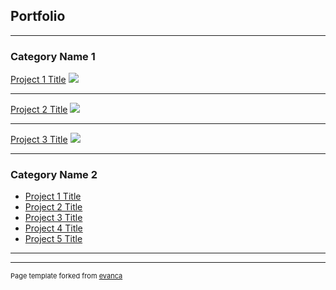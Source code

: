 ## Portfolio

---

### Category Name 1 

[Project 1 Title](/sample_page)
<img src="images/dummy_thumbnail.jpg?raw=true"/>

<style type="text/css">
			
    .label {
		font-family: Helvetica, sans-serif;
		font-size: 4px;
		fill: rgb(239,101,72);
		text-anchor: middle;
    }

</style>
<script src="https://d3js.org/d3.v7.min.js"></script>
<script type="text/javascript">

    //Width and height
    const w = 400;
    const h = 350;

    const color = d3.scaleQuantize()
    .range([`rgb(237,248,177)`,`rgb(199,233,180)`,`rgb(127,205,187)`,`rgb(65,182,196)`,`rgb(29,145,192)`,`rgb(34,94,168)`,`rgb(37,52,148)`,`rgb(8,29,88)`]);
    //YlGn scheme [`rgb(247,252,185)`,`rgb(217,240,163)`,`rgb(173,221,142)`,`rgb(120,198,121)`,`rgb(65,171,93)`,`rgb(35,132,67)`,`rgb(0,104,55)`,`rgb(0,69,41)`]
    //YlGnBu scheme [`rgb(237,248,177)`,`rgb(199,233,180)`,`rgb(127,205,187)`,`rgb(65,182,196)`,`rgb(29,145,192)`,`rgb(34,94,168)`,`rgb(37,52,148)`,`rgb(8,29,88)`]
    //Colors derived from ColorBrewer, by Cynthia Brewer, and included in https://github.com/d3/d3-scale-chromatic

    //Define path generator, using the geoMercator projection
    const projection =
            d3.geoMercator()
                .scale([1000])
                .center([185, -44]);

    const path = d3.geoPath(projection);    // same as d3.geopath().projection(projection)

    //Create SVG element
    const svg = d3.select("#d3div1")
                .append("svg")
                .attr("width", w)
                .attr("height", h);

    //Load in region data
    d3.csv("/data/nz_region_land_area.csv").then(data => {

        //Set input domain for color scale
        color.domain([
            d3.min(data, function(d) { return +d.value; }), 
            d3.max(data, function(d) { return +d.value; })
        ]);

        //Load in GeoJSON data
        d3.json("/data/nz_regions_simplified_geojson.json").then(json => {

            const formatDecimals = d3.format(",.2f");

            //Merge the region data and GeoJSON
            //Loop through once for each region land area data value
            for (i = 0; i < data.length; i++) {
        
                //Grab Region name
                const dataRegion = data[i].region;
                
                //Grab data value, and convert from string to float
                const dataValue = parseFloat(data[i].value);
        
                //Find the corresponding Region inside the GeoJSON
                for (j = 0; j < json.features.length; j++) {
                
                    const jsonRegion = json.features[j].properties.name;
        
                    if (dataRegion == jsonRegion) {
                
                        //Copy the data value into the JSON
                        json.features[j].properties.value = dataValue;
                        
                        //Stop looking through the JSON
                        break;
                        
                    }
                }		
            }
            
            //Bind data and create one path per GeoJSON feature
            const nzmap = svg.selectAll("path")
            .data(json.features)
            .enter()
            .append("path")
            .attr("d", path)                   
            .attr("fill", function(d) {
                //Get data value
                const value = d.properties.value;
                if (value) {        //If value exists…
                    return color(value);
                } else {            //If value is undefined…
                    return "#ccc";
                }});

            //Create one label per region
            const regionLabels = svg.selectAll("text")
                .data(json.features)
                .enter()
                .append("text")
                .attr("class", "label")
                .attr("x", function(d) { return path.centroid(d)[0]; })
                .attr("y", function(d) { return path.centroid(d)[1]; })
                .text(function(d) {
                    if (d.properties.value) {
                        return formatDecimals(d.properties.value);
                    }
            });

            //Load in cities data
            d3.csv("/data/nz-cities.csv").then(data => {
                
                const formatThousands = d3.format(",.2r");

                const cities = svg.selectAll("circle")
                    .data(data)
                    .enter()
                    .append("circle")
                    .attr("cx", function(d) {
                        return projection([d.lon, d.lat])[0];
                    })
                    .attr("cy", function(d) {
                        return projection([d.lon, d.lat])[1];
                    })
                    .attr("r", function(d) {
                        return Math.sqrt(parseInt(d.population) * 0.00003);
                    })
                    .attr("fill", "rgb(253,187,132)")
                    .attr("stroke", "gray")
                    .attr("stroke-width", 0.25)
                    .attr("opacity", 0.75)
                    .append("title")			//Simple tooltip
                    .text(function(d) {
                        return d.place + ": Pop. " + formatThousands(d.population);
                    });
                
            }).catch( err => {console.log(err)});

        }).catch( err => {console.log(err)});

    }).catch( err => {console.log(err)});
    
</script>

<div id='d3div1'></div>

---
[Project 2 Title](/pdf/sample_presentation.pdf)
<img src="images/dummy_thumbnail.jpg?raw=true"/>

---
[Project 3 Title](http://example.com/)
<img src="images/dummy_thumbnail.jpg?raw=true"/>

---

### Category Name 2

- [Project 1 Title](http://example.com/)
- [Project 2 Title](http://example.com/)
- [Project 3 Title](http://example.com/)
- [Project 4 Title](http://example.com/)
- [Project 5 Title](http://example.com/)

---




---
<p style="font-size:11px">Page template forked from <a href="https://github.com/evanca/quick-portfolio">evanca</a></p>
<!-- Remove above link if you don't want to attibute -->
